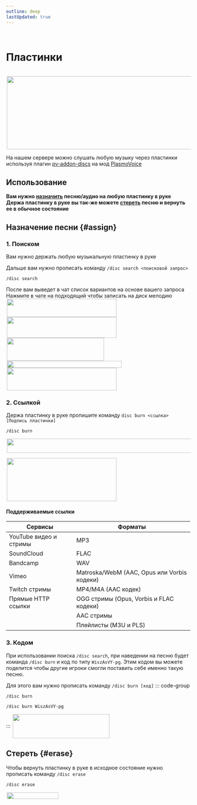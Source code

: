 ```yaml
---
outline: deep
lastUpdated: true
---
```


<Pill name="ML Плюс" link="/wiki/archive/ml-plus" icon="solar:archive-bold-duotone" color="#868dcc"  /> <br/>


 
# Пластинки
<br/>
<img src="/WIKI/ML-Plus/Music-discs/demo_img_1.png" style="display: inline; margin: 0 2px; vertical-align: middle;  width: 507px; height: 200px;" /> 

На нашем сервере можно слушать любую музыку через пластинки используя плагин
[pv-addon-discs](https://modrinth.com/plugin/pv-addon-discs) на мод [PlasmoVoice](https://www.curseforge.com/minecraft/mc-mods/plasmo-voice)

## Использование
**Вам нужно [назначить](#assign) песню/аудио на любую пластинку в руке**
**Держа пластинку в руке вы так-же можете [стереть](#erase) песню и вернуть ее в обычное состояние**

## Назначение песни {#assign}

### 1. Поиском
Вам нужно держать любую музыкальную пластинку в руке

Дальше вам нужно прописать команду `/disc search <поисковой запрос>`
``` 
/disc search
```
После вам выведет в чат список вариантов на основе вашего запроса
Нажмите в чате на подходящий чтобы записать на диск мелодию
<img src="/WIKI/ML-Plus/Music-discs/demo_img_2.avif" style="display: inline; margin: 0 2px; vertical-align: middle;  width: 300px; height: 50px;" /> <img src="/WIKI/ML-Plus/Music-discs/demo_img_3.avif" style="display: inline; margin: 0 2px; vertical-align: middle;  width: 300px; height: 57px;" /> <br/>
<img src="/WIKI/ML-Plus/Music-discs/demo_img_4.png" style="display: inline; margin: 0 2px; vertical-align: middle;  width: 266px; height: 63px;" /> <img src="/WIKI/ML-Plus/Music-discs/demo_img_5.png" style="display: inline; margin: 0 2px; vertical-align: middle;  width: 314px; height: 19px;" /> <br/>
<img src="/WIKI/ML-Plus/Music-discs/demo_img_6.avif" style="display: inline; margin: 0 2px; vertical-align: middle;  width: 300px; height: 62px;" /> 

### 2. Ссылкой
Держа пластинку в руке пропишите команду 
`disc burn <ссылка> [Подпись пластинки]`
```
/disc burn
```

<img src="/WIKI/ML-Plus/Music-discs/demo_img_7.avif" style="display: inline; margin: 0 2px; vertical-align: middle;  width: 611px; height: 39px;" /> <img src="/WIKI/ML-Plus/Music-discs/demo_img_8.webp" style="display: inline; margin: 0 2px; vertical-align: middle;  width: 300px; height: 14px;" /> <br/> <img src="/WIKI/ML-Plus/Music-discs/demo_img_9.avif" style="display: inline; margin: 0 2px; vertical-align: middle;  width: 300px; height: 118px;" /> 

#### Поддерживаемые ссылки


| Сервисы | Форматы |
|---|---|
|YouTube видео и стримы|MP3|
|SoundCloud|FLAC|
|Bandcamp|WAV|
|Vimeo|Matroska/WebM (AAC, Opus или Vorbis кодеки)|
|Twitch стримы|MP4/M4A (AAC кодек)|
|Прямые HTTP ссылки|OGG стримы (Opus, Vorbis и FLAC кодеки)|
||AAC стримы|
||Плейлисты (M3U и PLS)|

### 3. Кодом
При использовании поиска `/disc search`, при наведении на песню будет команда `/disc burn` и код по типу `WiszAsVY-pg`. Этим кодом вы можете поделится чтобы другие игроки смогли поставить себе именно такую песню. 

Для этого вам нужно прописать команду `/disc burn [код]`
::: code-group
``` [Команда]
/disc burn
```
``` [Пример]
/disc burn WiszAsVY-pg
```
:::
<img src="/WIKI/ML-Plus/Music-discs/demo_img_10.png" style="display: inline; margin: 0 2px; vertical-align: middle;  width: 265px; height: 66px;" /> 

## Стереть {#erase}
Чтобы вернуть пластинку  в руке в исходное состояние нужно прописать команду 
`/disc erase`
```
/disc erase
```
<img src="/WIKI/ML-Plus/Music-discs/demo_img_11.png" style="display: inline; margin: 0 2px; vertical-align: middle;  width: 141px; height: 18px;" />